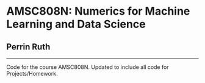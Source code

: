# AMSC808N: Numerics for Machine Learning and Data Science
## Perrin Ruth
---
Code for the course AMSC808N. Updated to include all code for Projects/Homework.
